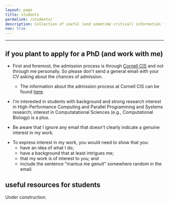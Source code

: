 ```yaml
---
layout: page
title: students
permalink: /students/
description: Collection of useful (and sometime critical) information for students.
nav: true
---
```

___

## if you plant to apply for a PhD (and work with me)

* First and foremost, the admission process is through [Cornell CIS](https://cis.cornell.edu/) and not through me personally. So please don't send a general email with your CV asking about the chances of admission. 
  * The information about the admission process at Cornell CIS can be found [here](https://www.cs.cornell.edu/phd/admissions). 


* I'm interested in students with background and strong research interest in High-Performance Computing and Parallel Programming and Systems research; interest in Computatational Sciences (e.g., Computational Biology) is a plus.

* Be aware that I ignore any email that doesn't clearly indicate a genuine interest in my work. 

<!-- * It is fine if you don't have a strong background and research experience in High-Performance Computing and Parallel Programming, but then you must make a special effort to show me why you are interested in my work and why you think you are a good fit for my research. If you are interested in Deep Learning, Data Science, and the like (i.e., not Parallel Programming and Systems) without clearly explaining why this is of interest to me and my research, I will ignore your email.
 -->
* To express interest in my work, you would need to show that you:
  * have an idea of what I do;
  * have a background that at least intrigues me;
  * that my work is of interest to you; and
  * include the sentence "mantua me genuit" somewhere random in the email.

## useful resources for students

Under construction.
